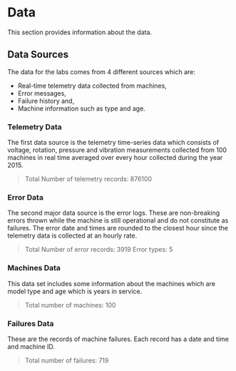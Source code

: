 # Data

This section provides information about the data. 
## Data Sources
The data for the labs comes from 4 different sources which are:

- Real-time telemetry data collected from machines,
- Error messages,
- Failure history and,
- Machine information such as type and age.


### Telemetry Data
The first data source is the telemetry time-series data which consists of voltage, rotation, pressure and vibration measurements collected from 100 machines in real time averaged over every hour collected during the year 2015.

> Total Number of telemetry records: 876100

### Error Data
The second major data source is the error logs. These are non-breaking errors thrown while the machine is still operational and do not constitute as failures. The error date and times are rounded to the closest hour since the telemetry data is collected at an hourly rate.
> Total Number of error records: 3919
> Error types: 5


### Machines Data
This data set includes some information about the machines which are model type and age which is years in service.

> Total number of machines: 100

### Failures Data
These are the records of machine failures. Each record has a date and time and machine ID.

> Total number of failures: 719

